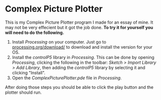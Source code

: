 # Complex Picture Plotter
This is my Complex Picture Plotter program I made for an essay of mine. It may not be very effecient but it got the job done.
<b>To try it for yourself you will need to do the following.</b>
1) Install <i>Processing</i> on your computer. Just go to <a href="https://www.processing.org/download/">processing.org/download/</a> to download and install the version for your OS.
2) Install the <i>controlP5</i> library in <i>Processing</i>. This can be done by opening <i>Processing</i>, clicking the following in the toolbar: <i>Sketch > Import Library > Add Library</i>, then adding the <i>controlP5</i> library by selecting it and clicking "Install".
3) Open the <i>ComplexPicturePlotter.pde</i> file in <i>Processing</i>.

After doing those steps you should be able to click the play button and the plotter should run.

